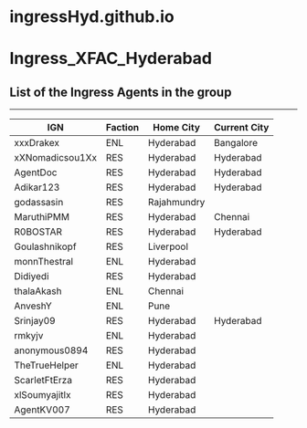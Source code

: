 # ingressHyd.github.io

# Ingress_XFAC_Hyderabad

## List of the Ingress Agents in the group

------------------------------------------------
|        IGN       | Faction | Home City       | Current City    |
|------------------|---------|-----------------|-----------------|
| xxxDrakex        |   ENL   | Hyderabad       | Bangalore       |
| xXNomadicsou1Xx  |   RES   | Hyderabad       | Hyderabad       |
| AgentDoc         |   RES   | Hyderabad       | Hyderabad       |
| Adikar123        |   RES   | Hyderabad       | Hyderabad       |
| godassasin       |   RES   | Rajahmundry     |
| MaruthiPMM       |   RES   | Hyderabad       | Chennai         |
| R0BOSTAR         |   RES   | Hyderabad       | Hyderabad       |   
| Goulashnikopf    |   RES   | Liverpool       |
| monnThestral     |   ENL   | Hyderabad       | 
| Didiyedi         |   RES   | Hyderabad       |
| thalaAkash       |   ENL   | Chennai         |
| AnveshY          |   ENL   | Pune            |
| Srinjay09        |   RES   | Hyderabad       | Hyderabad       |
| rmkyjv           |   ENL   | Hyderabad       |
| anonymous0894    |   RES   | Hyderabad       |
| TheTrueHelper    |   ENL   | Hyderabad       |
| ScarletFtErza    |   RES   | Hyderabad       |
| xlSoumyajitlx    |   RES   | Hyderabad       |
| AgentKV007       |   RES   | Hyderabad       |
